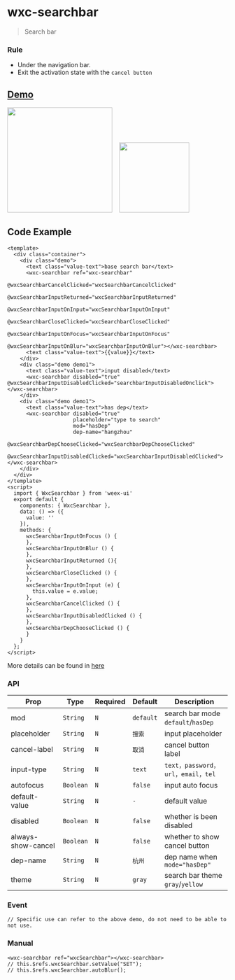 # wxc-searchbar 

> Search bar 

### Rule
- Under the navigation bar.
- Exit the activation state with the `cancel button`

## [Demo](https://h5.m.taobao.com/trip/wxc-searchbar/index.html?_wx_tpl=https%3A%2F%2Fh5.m.taobao.com%2Ftrip%2Fwxc-searchbar%2Fdemo%2Findex.native-min.js)
<img src="https://gw.alipayobjects.com/zos/rmsportal/qbEmYUETsvpDKuloPFfu.gif" width="240"/>&nbsp;&nbsp;&nbsp;&nbsp;<img src="https://img.alicdn.com/tfs/TB10KfVSpXXXXaRXVXXXXXXXXXX-200-200.png" width="160"/>


## Code Example

```vue
<template>
  <div class="container">
    <div class="demo">
      <text class="value-text">base search bar</text>
      <wxc-searchbar ref="wxc-searchbar"
                     @wxcSearchbarCancelClicked="wxcSearchbarCancelClicked"
                     @wxcSearchbarInputReturned="wxcSearchbarInputReturned"
                     @wxcSearchbarInputOnInput="wxcSearchbarInputOnInput"
                     @wxcSearchbarCloseClicked="wxcSearchbarCloseClicked"
                     @wxcSearchbarInputOnFocus="wxcSearchbarInputOnFocus"
                     @wxcSearchbarInputOnBlur="wxcSearchbarInputOnBlur"></wxc-searchbar>
      <text class="value-text">{{value}}</text>
    </div>
    <div class="demo demo1">
      <text class="value-text">input disabled</text>
      <wxc-searchbar disabled="true" @wxcSearchbarInputDisabledClicked="searchbarInputDisabledOnclick"></wxc-searchbar>
    </div>
    <div class="demo demo1">
      <text class="value-text">has dep</text>
      <wxc-searchbar disabled="true"
                     placeholder="type to search"
                     mod="hasDep"
                     dep-name="hangzhou"
                     @wxcSearchbarDepChooseClicked="wxcSearchbarDepChooseClicked"
                     @wxcSearchbarInputDisabledClicked="wxcSearchbarInputDisabledClicked"></wxc-searchbar>
    </div>
  </div>
</template>
<script>
  import { WxcSearchbar } from 'weex-ui'
  export default {
    components: { WxcSearchbar },
    data: () => ({
      value: ''
    }),
    methods: {
      wxcSearchbarInputOnFocus () {
      },
      wxcSearchbarInputOnBlur () {
      },
      wxcSearchbarInputReturned (){
      },
      wxcSearchbarCloseClicked () {
      },
      wxcSearchbarInputOnInput (e) {
        this.value = e.value;
      },
      wxcSearchbarCancelClicked () {
      },
      wxcSearchbarInputDisabledClicked () {
      },
      wxcSearchbarDepChooseClicked () {
      }
    }
  };
</script>

```

More details can be found in [here](https://github.com/alibaba/weex-ui/blob/master/example/searchbar/index.vue)


### API

| Prop | Type | Required | Default | Description |
|-------------|------------|--------|-----|-----|
| mod | `String` |`N`| `default` | search bar mode `default`/`hasDep` |
| placeholder | `String` |`N`| `搜索` | input placeholder|
| cancel-label | `String` |`N`| `取消 ` | cancel button label|
| input-type | `String` |`N`| `text` | `text，password，url，email，tel`|
| autofocus | `Boolean` |`N`| `false` | input auto focus |
| default-value | `String` |`N`| `-` | default value |
| disabled | `Boolean` |`N`| `false` | whether is been disabled|
| always-show-cancel | `Boolean` |`N`| `false` | whether to show cancel button |
| dep-name | `String` |`N`| `杭州` | dep name when `mode="hasDep"` |
| theme | `String` |`N`| `gray` |  search bar theme `gray`/`yellow` |


### Event

```
// Specific use can refer to the above demo, do not need to be able to not use.
```

### Manual

```
<wxc-searchbar ref="wxcSearchbar"></wxc-searchbar>
// this.$refs.wxcSearchbar.setValue("SET");
// this.$refs.wxcSearchbar.autoBlur();
```

